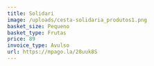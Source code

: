 ```yaml
---
title: Solidari
image: /uploads/cesta-solidaria_produtos1.png
basket_size: Pequeno
basket_type: Frutas
price: 89
invoice_type: Avulso
url: https://mpago.la/28uuk8S
---
```

